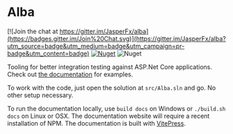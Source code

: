 # Alba

[![Join the chat at https://gitter.im/JasperFx/alba](https://badges.gitter.im/Join%20Chat.svg)](https://gitter.im/JasperFx/alba?utm_source=badge&utm_medium=badge&utm_campaign=pr-badge&utm_content=badge)
[![Nuget](https://img.shields.io/nuget/v/alba)](https://www.nuget.org/packages/Alba/)
![Nuget](https://img.shields.io/nuget/dt/alba)

Tooling for better integration testing against ASP.Net Core applications. Check out [the documentation](https://jasperfx.github.io/alba) for examples.

To work with the code, just open the solution at `src/Alba.sln` and go. No other setup necessary.

To run the documentation locally, use `build docs` on Windows or `./build.sh docs` on Linux or OSX. The documentation website will require
a recent installation of NPM. The documentation is built with [VitePress](https://vitepress.vuejs.org/).



